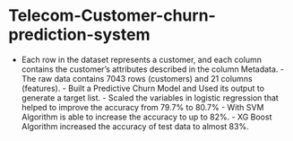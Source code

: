 # Telecom-Customer-churn-prediction-system
- Each row in the dataset represents a customer, and each column contains the     customer’s attributes described in the column Metadata. - The raw data contains 7043 rows (customers) and 21 columns (features). - Built a Predictive Churn Model and Used its output to generate a target list. - Scaled the variables in logistic regression that helped to improve the accuracy     from 79.7% to 80.7% - With SVM Algorithm is able to increase the accuracy to up to 82%. - XG Boost Algorithm increased the accuracy of test data to almost 83%.
